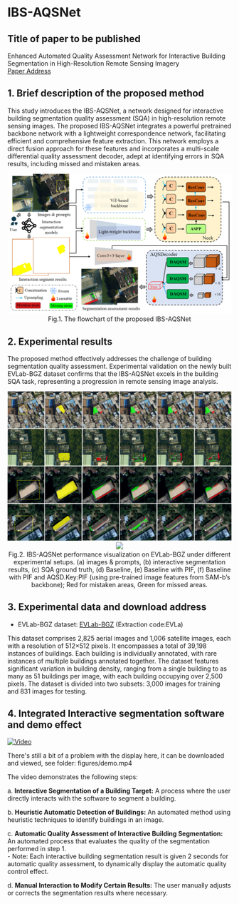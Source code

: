 # IBS-AQSNet 

## Title of paper to be published

Enhanced Automated Quality Assessment Network for Interactive Building Segmentation in High-Resolution Remote Sensing Imagery  
[Paper Address](https://arxiv.org/abs/2401.09828)

## 1. Brief description of the proposed method
This study introduces the IBS-AQSNet, a network designed for interactive building segmentation quality assessment (SQA)
in high-resolution remote sensing images. The proposed IBS-AQSNet integrates a powerful pretrained backbone network with
a lightweight correspondence network, facilitating efficient and comprehensive feature extraction.
This network employs a direct fusion approach for these features and incorporates a multi-scale differential quality assessment decoder,
adept at identifying errors in SQA results, including missed and mistaken areas.


<p align="center">
    <img src="figures/network.bmp" width=800></br>
    Fig.1. The flowchart of the proposed IBS-AQSNet
</p>

## 2. Experimental results
The proposed method effectively addresses the challenge of building segmentation quality assessment. 
Experimental validation on the newly built EVLab-BGZ dataset confirms that the IBS-AQSNet excels in the building SQA task, 
representing a progression in remote sensing image analysis. 

<p align="center">
    <img src="figures/aqs_res-based_bbox.png" width=800></br>
    <img src="figures/aqs_res-based_point.png" width=800></br>
    Fig.2. IBS-AQSNet performance visualization on EVLab-BGZ under different experimental setups. (a) images & prompts, (b) interactive segmentation results, 
(c) SQA ground truth, (d) Baseline, (e) Baseline with PIF, (f) Baseline with PIF and AQSD.Key:PIF (using pre-trained image features from SAM-b’s backbone);
Red for mistaken areas, Green for missed areas.
</p>


## 3. Experimental data and download address
*  EVLab-BGZ dataset: [EVLab-BGZ](https://pan.baidu.com/s/1UaqAjwr1-suXNk4J7wNdZg ) (Extraction code:EVLa)

This dataset comprises 2,825 aerial images and 1,006 satellite images, each with a resolution of 512×512 pixels. 
It encompasses a total of 39,198 instances of buildings. Each building is individually annotated, with rare instances 
of multiple buildings annotated together. The dataset features significant variation in building density, 
ranging from a single building to as many as 51 buildings per image, with each building occupying over 2,500 pixels. 
The dataset is divided into two subsets: 3,000 images for training and 831 images for testing.

## 4. Integrated Interactive segmentation software and demo effect

[![Video](https://img.youtube.com/vi/VIDEO_ID/0.jpg)](https://github.com/zhilyzhang/IBS-AQSNet/blob/4757b0d5a4e9d3f1cc8c4822be612bcc96aa3746/figures/demo.mp4 "Click to Watch!")

There's still a bit of a problem with the display here, it can be downloaded and viewed, see folder: figures/demo.mp4

The video demonstrates the following steps:

a. **Interactive Segmentation of a Building Target:** 
    A process where the user directly interacts with the software to segment a building.

b. **Heuristic Automatic Detection of Buildings:** 
    An automated method using heuristic techniques to identify buildings in an image.

c. **Automatic Quality Assessment of Interactive Building Segmentation:** 
    An automated process that evaluates the quality of the segmentation performed in step 1.  
    - Note: Each interactive building segmentation result is given 2 seconds for automatic quality assessment, 
      to dynamically display the automatic quality control effect.  
      
d. **Manual Interaction to Modify Certain Results:** 
    The user manually adjusts or corrects the segmentation results where necessary.

